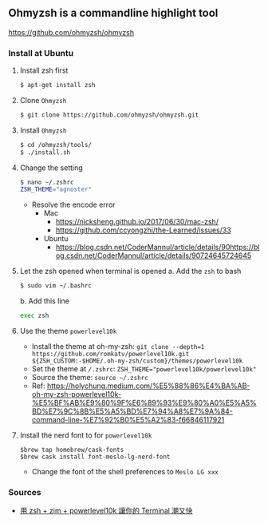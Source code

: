 ## Ohmyzsh is a commandline highlight tool
https://github.com/ohmyzsh/ohmyzsh

### Install at Ubuntu

1. Install zsh first
    ``` bash
    $ apt-get install zsh 
    ```
2. Clone `Ohmyzsh` 
    ``` bash
    $ git clone https://github.com/ohmyzsh/ohmyzsh.git
    ```
3. Install `Ohmyzsh`
    ``` bash
    $ cd /ohmyzsh/tools/
    $ ./install.sh
    ```
4. Change the setting
    ``` bash
    $ nano ~/.zshrc
    ZSH_THEME="agnoster"
    ```
    - Resolve the encode error
        -  Mac
            - https://nicksheng.github.io/2017/06/30/mac-zsh/
            - https://github.com/ccyongzhi/the-Learned/issues/33
        - Ubuntu
            - https://blog.csdn.net/CoderMannul/article/details/90https://blog.csdn.net/CoderMannul/article/details/90724645724645

5. Let the zsh opened when terminal is opened
    a. Add the `zsh` to bash
    ``` bash
    $ sudo vim ~/.bashrc
    ``` 
    b. Add this line
    ``` bash
    exec zsh
    ```
6. Use the theme `powerlevel10k`
    - Install the theme at oh-my-zsh: `git clone --depth=1 https://github.com/romkatv/powerlevel10k.git ${ZSH_CUSTOM:-$HOME/.oh-my-zsh/custom}/themes/powerlevel10k`
    - Set the theme at `/.zshrc`: `ZSH_THEME="powerlevel10k/powerlevel10k"`
    - Source the theme: `source ~/.zshrc`
    - Ref: https://holychung.medium.com/%E5%88%86%E4%BA%AB-oh-my-zsh-powerlevel10k-%E5%BF%AB%E9%80%9F%E6%89%93%E9%80%A0%E5%A5%BD%E7%9C%8B%E5%A5%BD%E7%94%A8%E7%9A%84-command-line-%E7%92%B0%E5%A2%83-f66846117921 

7. Install the nerd font to for `powerlevel10k`
    ```
    $brew tap homebrew/cask-fonts
    $brew cask install font-meslo-lg-nerd-font
    ```
    - Change the font of the shell preferences to `Meslo LG xxx` 
### Sources
- [用 zsh + zim + powerlevel10k 讓你的 Terminal 潮又快 ](https://dwye.dev/post/zsh-zim-powerlevel10k/)